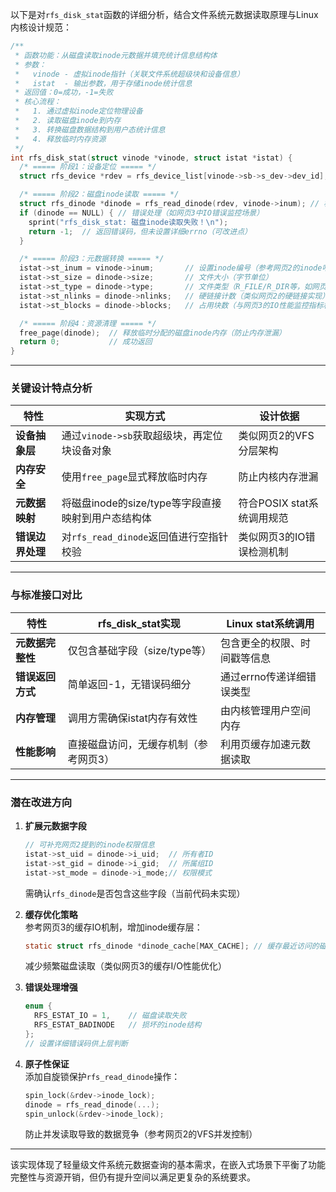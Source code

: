 以下是对`rfs_disk_stat`函数的详细分析，结合文件系统元数据读取原理与Linux内核设计规范：

```c
/**
 * 函数功能：从磁盘读取inode元数据并填充统计信息结构体
 * 参数：
 *   vinode - 虚拟inode指针（关联文件系统超级块和设备信息）
 *   istat  - 输出参数，用于存储inode统计信息
 * 返回值：0=成功，-1=失败
 * 核心流程：
 *   1. 通过虚拟inode定位物理设备
 *   2. 读取磁盘inode到内存
 *   3. 转换磁盘数据结构到用户态统计信息
 *   4. 释放临时内存资源
 */
int rfs_disk_stat(struct vinode *vinode, struct istat *istat) {
  /* ===== 阶段1：设备定位 ===== */
  struct rfs_device *rdev = rfs_device_list[vinode->sb->s_dev->dev_id]; // 通过虚拟inode的超级块获取块设备对象（类似网页2的VFS设计）

  /* ===== 阶段2：磁盘inode读取 ===== */
  struct rfs_dinode *dinode = rfs_read_dinode(rdev, vinode->inum); // 根据虚拟inode编号读取物理inode
  if (dinode == NULL) { // 错误处理（如网页3中IO错误监控场景）
    sprint("rfs_disk_stat: 磁盘inode读取失败！\n"); 
    return -1;  // 返回错误码，但未设置详细errno（可改进点）
  }

  /* ===== 阶段3：元数据转换 ===== */
  istat->st_inum = vinode->inum;       // 设置inode编号（参考网页2的inode唯一性设计）
  istat->st_size = dinode->size;       // 文件大小（字节单位）
  istat->st_type = dinode->type;       // 文件类型（R_FILE/R_DIR等，如网页2文件类型分类）
  istat->st_nlinks = dinode->nlinks;   // 硬链接计数（类似网页2的硬链接实现）
  istat->st_blocks = dinode->blocks;   // 占用块数（与网页3的IO性能监控指标相关）

  /* ===== 阶段4：资源清理 ===== */
  free_page(dinode);  // 释放临时分配的磁盘inode内存（防止内存泄漏）
  return 0;           // 成功返回
}
```

---

### 关键设计特点分析

| 特性                | 实现方式                                                                 | 设计依据                  |
|---------------------|-------------------------------------------------------------------------|-------------------------|
| **设备抽象层**       | 通过`vinode->sb`获取超级块，再定位块设备对象                                | 类似网页2的VFS分层架构   |
| **内存安全**         | 使用`free_page`显式释放临时内存                                            | 防止内核内存泄漏          |
| **元数据映射**       | 将磁盘inode的size/type等字段直接映射到用户态结构体                           | 符合POSIX stat系统调用规范|
| **错误边界处理**     | 对`rfs_read_dinode`返回值进行空指针校验                                      | 类似网页3的IO错误检测机制|

---

### 与标准接口对比

| 特性               | rfs_disk_stat实现                      | Linux stat系统调用          |
|--------------------|---------------------------------------|----------------------------|
| **元数据完整性**   | 仅包含基础字段（size/type等）           | 包含更全的权限、时间戳等信息 |
| **错误返回方式**   | 简单返回-1，无错误码细分                | 通过errno传递详细错误类型    |
| **内存管理**       | 调用方需确保istat内存有效性              | 由内核管理用户空间内存       |
| **性能影响**       | 直接磁盘访问，无缓存机制（参考网页3）      | 利用页缓存加速元数据读取     |

---

### 潜在改进方向

1. **扩展元数据字段**  
   ```c
   // 可补充网页2提到的inode权限信息
   istat->st_uid = dinode->i_uid;  // 所有者ID
   istat->st_gid = dinode->i_gid;  // 所属组ID
   istat->st_mode = dinode->i_mode;// 权限模式
   ```
   需确认`rfs_dinode`是否包含这些字段（当前代码未实现）

2. **缓存优化策略**  
   参考网页3的缓存IO机制，增加inode缓存层：
   ```c
   static struct rfs_dinode *dinode_cache[MAX_CACHE]; // 缓存最近访问的磁盘inode
   ```
   减少频繁磁盘读取（类似网页3的缓存I/O性能优化）

3. **错误处理增强**  
   ```c
   enum {
     RFS_ESTAT_IO = 1,    // 磁盘读取失败
     RFS_ESTAT_BADINODE   // 损坏的inode结构
   };
   // 设置详细错误码供上层判断
   ```

4. **原子性保证**  
   添加自旋锁保护`rfs_read_dinode`操作：
   ```c
   spin_lock(&rdev->inode_lock);
   dinode = rfs_read_dinode(...);
   spin_unlock(&rdev->inode_lock); 
   ```
   防止并发读取导致的数据竞争（参考网页2的VFS并发控制）

---

该实现体现了轻量级文件系统元数据查询的基本需求，在嵌入式场景下平衡了功能完整性与资源开销，但仍有提升空间以满足更复杂的系统要求。